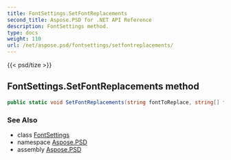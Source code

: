 ```yaml
---
title: FontSettings.SetFontReplacements
second_title: Aspose.PSD for .NET API Reference
description: FontSettings method. 
type: docs
weight: 110
url: /net/aspose.psd/fontsettings/setfontreplacements/
---
```

{{< psd/tize >}}
## FontSettings.SetFontReplacements method

```csharp
public static void SetFontReplacements(string fontToReplace, string[] fontNames)
```

### See Also

* class [FontSettings](../)
* namespace [Aspose.PSD](../../fontsettings/)
* assembly [Aspose.PSD](../../../)


